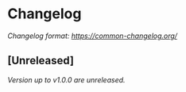 # Changelog

_Changelog format: https://common-changelog.org/_

## [Unreleased]

_Version up to v1.0.0 are unreleased._
